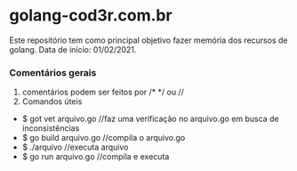 # golang-cod3r.com.br

Este repositório tem como principal objetivo fazer memória dos recursos de golang. Data de início: 01/02/2021.


### Comentários gerais

1. comentários podem ser feitos por /* */ ou //
2. Comandos úteis
  - $ got vet arquivo.go //faz uma verificação no arquivo.go em busca de inconsistências
  - $ go build arquivo.go //compila o arquivo.go
  - $ ./arquivo //executa arquivo
  - $ go run arquivo.go //compila e executa 
  
  
